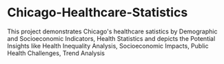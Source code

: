 # Chicago-Healthcare-Statistics
This project demonstrates Chicago's healthcare satistics by Demographic and Socioeconomic Indicators, Health Statistics and depicts the Potential Insights like Health Inequality Analysis, Socioeconomic Impacts, Public Health Challenges, Trend Analysis
